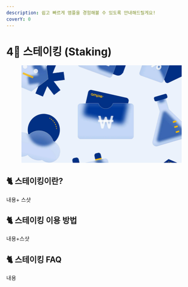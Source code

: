 ```yaml
---
description: 쉽고 빠르게 앰플을 경험해볼 수 있도록 안내해드릴게요!
coverY: 0
---
```


# 4⃣ 스테이킹 (Staking)

<figure><img src="../.gitbook/assets/image.png" alt=""><figcaption></figcaption></figure>

## :cat2: 스테이킹이란?

내용+ 스샷









## :cat2: 스테이킹 이용 방법

내용+스샷













## :cat2: 스테이킹 FAQ

내용











